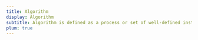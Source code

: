 ```yaml
---
title: Algorithm
display: Algorithm
subtitle: Algorithm is defined as a process or set of well-defined instructions that are typically used to solve a particular group of problems or perform a specific type of calculation.
plum: true
---
```


<ListAllQuestions module="algorithms" />
